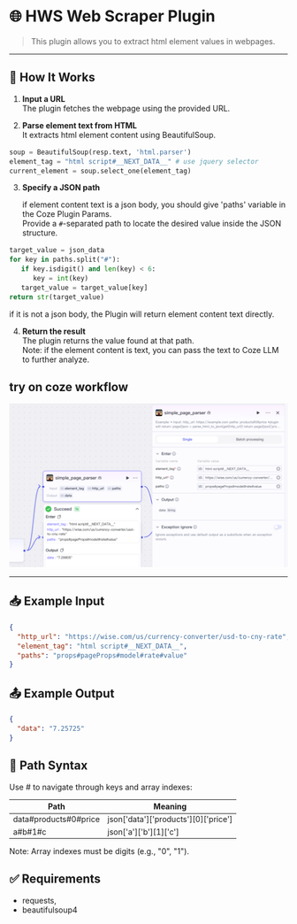 # 🌐 HWS Web Scraper Plugin

> This plugin allows you to extract html element values in webpages.  

---

## 🔧 How It Works

1. **Input a URL**  
   The plugin fetches the webpage using the provided URL.

2. **Parse element text from HTML**  
   It extracts html element content using BeautifulSoup.
```python
soup = BeautifulSoup(resp.text, 'html.parser')
element_tag = "html script#__NEXT_DATA__" # use jquery selector
current_element = soup.select_one(element_tag)
```

3. **Specify a JSON path**

   if element content text is a json body, you should give 'paths' variable in the Coze Plugin Params.  
   Provide a `#`-separated path to locate the desired value inside the JSON structure.
```python
target_value = json_data
for key in paths.split("#"):
   if key.isdigit() and len(key) < 6:
      key = int(key)
   target_value = target_value[key]
return str(target_value)
```
   if it is not a json body, the Plugin will return element content text directly.

4. **Return the result**  
   The plugin returns the value found at that path.  
   Note: if the element content is text, you can pass the text to Coze LLM to further analyze.

## try on coze workflow
![](../_images/simple_page_parse_demo.png)

---

## 📥 Example Input

```json
{
  "http_url": "https://wise.com/us/currency-converter/usd-to-cny-rate",
  "element_tag": "html script#__NEXT_DATA__",
  "paths": "props#pageProps#model#rate#value"
}
```

## 📤 Example Output
```json
{
  "data": "7.25725"
}
```

## 🧭 Path Syntax
Use # to navigate through keys and array indexes:


|**Path**|**Meaning**|
|---|---|
|data#products#0#price|json['data']['products'][0]['price']|
|a#b#1#c|json['a']['b'][1]['c']|
Note: Array indexes must be digits (e.g., "0", "1").

## ✅ Requirements

- requests, 
- beautifulsoup4